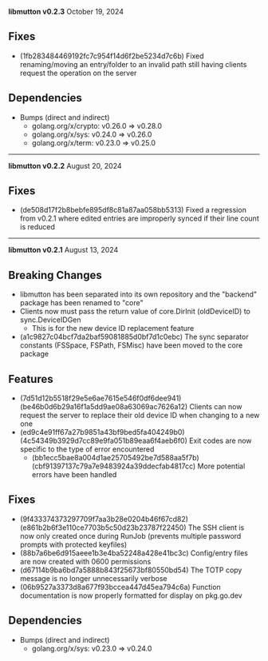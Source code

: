 **libmutton v0.2.3**
October 19, 2024

## Fixes
- (1fb283484469192fc7c954f14d6f2be5234d7c6b) Fixed renaming/moving an entry/folder to an invalid path still having clients request the operation on the server

## Dependencies
- Bumps (direct and indirect)
    - golang.org/x/crypto: v0.26.0 => v0.28.0
    - golang.org/x/sys: v0.24.0 => v0.26.0
    - golang.org/x/term: v0.23.0 => v0.25.0

---

**libmutton v0.2.2**
August 20, 2024

## Fixes
- (de508d17f2b8bebfe895df8c81a87aa058bb5313) Fixed a regression from v0.2.1 where edited entries are improperly synced if their line count is reduced

---

**libmutton v0.2.1**
August 13, 2024

## Breaking Changes
- libmutton has been separated into its own repository and the "backend" package has been renamed to "core"
- Clients now must pass the return value of core.DirInit (oldDeviceID) to sync.DeviceIDGen
    - This is for the new device ID replacement feature
- (a1c9827c04bcf7da2baf59081885d0bf7d1c0ebc) The sync separator constants (FSSpace, FSPath, FSMisc) have been moved to the core package

## Features
- (7d51d12b5518f29e5e6ae7615e546f0df6dee941) (be46b0d6b29a16f1a5dd9ae08a63069ac7626a12) Clients can now request the server to replace their old device ID when changing to a new one
- (ed9c4e91ff67a27b9851a43bf9bed5fa404249b0) (4c54349b3929d7cc89e9fa051b89eaa6f4aeb6f0) Exit codes are now specific to the type of error encountered
    - (bb1ecc5bae8a004d1ae25705492be7d588aa5f7b) (cbf91397137c79a7e9483924a39ddecfab4817cc) More potential errors have been handled

## Fixes
- (9f433374373297709f7aa3b28e0204b46f67cd82) (e861b2b6f3e110ce7703b5c50d23b23787f22450) The SSH client is now only created once during RunJob (prevents multiple password prompts with protected keyfiles)
- (88b7a6be6d915aeee1b3e4ba52248a428e41bc3c) Config/entry files are now created with 0600 permissions
- (d67114b9ba6bd7a5888b843f25673bf80550bd54) The TOTP copy message is no longer unnecessarily verbose
- (06b9527a3373d8a677f93bccea447d45ea794c6a) Function documentation is now properly formatted for display on pkg.go.dev

## Dependencies
- Bumps (direct and indirect)
    - golang.org/x/sys: v0.23.0 => v0.24.0
